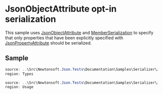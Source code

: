 ﻿# JsonObjectAttribute opt-in serialization

This sample uses [JsonObjectAttribute](/api/newtonsoft/json/jsonobjectattribute/) and [MemberSerialization](/api/newtonsoft/json/memberserialization/) to specify that  only properties that have been explicitly specified with [JsonPropertyAttribute](/api/newtonsoft/json/jsonpropertyattribute/) should be serialized.

## Sample

```csharp Types
source: ..\Src\Newtonsoft.Json.Tests\Documentation\Samples\Serializer\JsonObjectAttributeOptIn.cs
region: Types
```

```csharp Usage
source: ..\Src\Newtonsoft.Json.Tests\Documentation\Samples\Serializer\JsonObjectAttributeOptIn.cs
region: Usage
```
